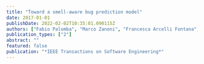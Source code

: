 ```yaml
---
title: "Toward a smell-aware bug prediction model"
date: 2017-01-01
publishDate: 2022-02-02T10:35:01.090115Z
authors: ["Fabio Palomba", "Marco Zanoni", "Francesca Arcelli Fontana", "Andrea De Lucia", "Rocco Oliveto"]
publication_types: ["2"]
abstract: ""
featured: false
publication: "*IEEE Transactions on Software Engineering*"
---
```


